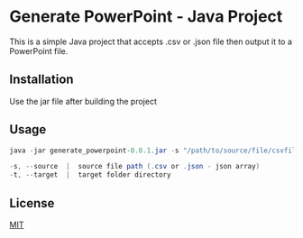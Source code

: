 # Generate PowerPoint - Java Project

This is a simple Java project that accepts .csv or .json file then output it to a PowerPoint file.

## Installation

Use the jar file after building the project

## Usage

```java
java -jar generate_powerpoint-0.0.1.jar -s "/path/to/source/file/csvfile.csv" -t "path/to/target/folder/"

-s, --source  |  source file path (.csv or .json - json array)
-t, --target  |  target folder directory
```

## License

[MIT](https://choosealicense.com/licenses/mit/)